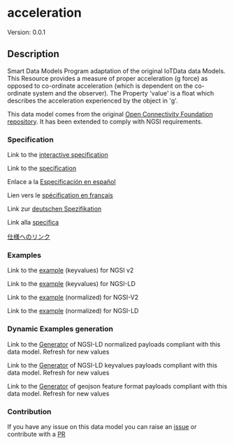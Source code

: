 # acceleration
Version: 0.0.1

## Description 

Smart Data Models Program adaptation of the original IoTData data Models. This Resource provides a measure of proper acceleration (g force) as opposed to co-ordinate acceleration (which is dependent on the co-ordinate system and the observer). The Property 'value' is a float which describes the acceleration experienced by the object in 'g'.

This data model comes from the original [Open Connectivity Foundation repository](https://github.com/openconnectivityfoundation/IoTDataModels). It has been extended to comply with NGSI requirements.
### Specification

Link to the [interactive specification](https://swagger.lab.fiware.org/?url=https://smart-data-models.github.io/dataModel.OCF/acceleration/swagger.yaml)

Link to the [specification](https://github.com/smart-data-models/dataModel.OCF/blob/master/acceleration/doc/spec.md)

Enlace a la [Especificación en español](https://github.com/smart-data-models/dataModel.OCF/blob/master/acceleration/doc/spec_ES.md)

Lien vers le [spécification en français](https://github.com/smart-data-models/dataModel.OCF/blob/master/acceleration/doc/spec_FR.md)

Link zur [deutschen Spezifikation](https://github.com/smart-data-models/dataModel.OCF/blob/master/acceleration/doc/spec_DE.md)

Link alla [specifica](https://github.com/smart-data-models/dataModel.OCF/blob/master/acceleration/doc/spec_IT.md)

[仕様へのリンク](https://github.com/smart-data-models/dataModel.OCF/blob/master/acceleration/doc/spec_JA.md)
### Examples

Link to the [example](https://smart-data-models.github.io/dataModel.OCF/acceleration/examples/example.json) (keyvalues) for NGSI v2

Link to the [example](https://smart-data-models.github.io/dataModel.OCF/acceleration/examples/example.jsonld) (keyvalues) for NGSI-LD

Link to the [example](https://smart-data-models.github.io/dataModel.OCF/acceleration/examples/example-normalized.json) (normalized) for NGSI-V2

Link to the [example](https://smart-data-models.github.io/dataModel.OCF/acceleration/examples/example-normalized.jsonld) (normalized) for NGSI-LD
### Dynamic Examples generation

Link to the [Generator](https://smartdatamodels.org/extra/ngsi-ld_generator.php?schemaUrl=https://raw.githubusercontent.com/smart-data-models/dataModel.OCF/master/acceleration/schema.json&email=info@smartdatamodels.org) of NGSI-LD normalized payloads compliant with this data model. Refresh for new values

Link to the [Generator](https://smartdatamodels.org/extra/ngsi-ld_generator_keyvalues.php?schemaUrl=https://raw.githubusercontent.com/smart-data-models/dataModel.OCF/master/acceleration/schema.json&email=info@smartdatamodels.org) of NGSI-LD keyvalues payloads compliant with this data model. Refresh for new values

Link to the [Generator](https://smartdatamodels.org/extra/geojson_features_generator.php?schemaUrl=https://raw.githubusercontent.com/smart-data-models/dataModel.OCF/master/acceleration/schema.json&email=info@smartdatamodels.org) of geojson feature format payloads compliant with this data model. Refresh for new values
### Contribution

 If you have any issue on this data model you can raise an [issue](https://github.com/smart-data-models/dataModel.OCF/issues)  or contribute with a [PR](https://github.com/smart-data-models/dataModel.OCF/pulls)